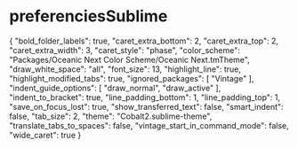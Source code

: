 # preferenciesSublime
{
	"bold_folder_labels": true,
	"caret_extra_bottom": 2,
	"caret_extra_top": 2,
	"caret_extra_width": 3,
	"caret_style": "phase",
	"color_scheme": "Packages/Oceanic Next Color Scheme/Oceanic Next.tmTheme",
	"draw_white_space": "all",
	"font_size": 13,
	"highlight_line": true,
	"highlight_modified_tabs": true,
	"ignored_packages":
	[
		"Vintage"
	],
	"indent_guide_options":
	[
		"draw_normal",
		"draw_active"
	],
	"indent_to_bracket": true,
	"line_padding_bottom": 1,
	"line_padding_top": 1,
	"save_on_focus_lost": true,
	"show_transferred_text": false,
	"smart_indent": false,
	"tab_size": 2,
	"theme": "Cobalt2.sublime-theme",
	"translate_tabs_to_spaces": false,
	"vintage_start_in_command_mode": false,
	"wide_caret": true
}
